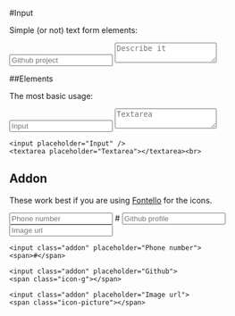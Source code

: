 #Input

Simple (or not) text form elements:

<input class="addon" placeholder="Github project" />
<span class="icon-g"></span>
<textarea class="addon" placeholder="Describe it"></textarea>
<span class="icon-help-circled"></span>


##Elements

The most basic usage:

<input placeholder="Input" />
<textarea placeholder="Textarea"></textarea><br>

    <input placeholder="Input" />
    <textarea placeholder="Textarea"></textarea><br>



## Addon

These work best if you are using <a href="http://fontello.com/" target="_blank">Fontello</a> for the icons.

<input class="addon" placeholder="Phone number">
<span>#</span>

<input class="addon" placeholder="Github profile">
<span class="icon-g"></span>

<input class="addon" placeholder="Image url">
<span class="icon-picture"></span>

    <input class="addon" placeholder="Phone number">
    <span>#</span>

    <input class="addon" placeholder="Github">
    <span class="icon-g"></span>

    <input class="addon" placeholder="Image url">
    <span class="icon-picture"></span>
